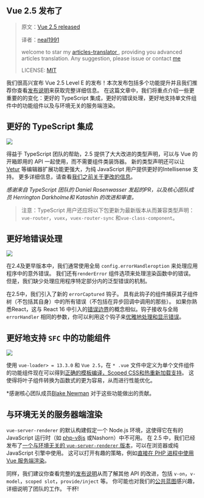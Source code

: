 ## Vue 2.5 发布了

> 原文：[Vue 2.5 released](https://medium.com/the-vue-point/vue-2-5-released-14bd65bf030b)
>
> 译者：[neal1991](https://github.com/neal1991)
>
> welcome to star my [articles-translator ](https://github.com/neal1991), providing you advanced articles translation. Any suggestion, please issue or contact [me](mailto:bing@stu.ecnu.edu.cn)
>
> LICENSE: [MIT](https://opensource.org/licenses/MIT)

我们很高兴宣布 Vue 2.5 Level E 的发布！本次发布包括多个功能提升并且我们推荐你查看[发布说明](https://github.com/vuejs/vue/releases/tag/v2.5.0)来获取完整详细信息。 在这篇文章中，我们将重点介绍一些更重要的的变化：更好的 TypeScript 集成，更好的错误处理，更好地支持单文件组件中的功能组件以及与环境无关的服务端渲染。

## 更好的 TypeScript 集成

![](https://cdn-images-1.medium.com/max/3200/1*vB-z-t961mJnd4a6re02Iw.png)

得益于 TypeScript 团队的帮助，2.5 提供了大大改进的类型声明，可以与 Vue 的开箱即用的 API 一起使用，而不需要组件类装饰器。 新的类型声明还可以让 [Vetur](https://marketplace.visualstudio.com/items?itemName=octref.vetur) 等编辑器扩展功能更强大，为纯 JavaScript 用户提供更好的Intellisense 支持。 更多详细信息，请查看[我们之前关于更改的信息](https://medium.com/the-vue-point/upcoming-typescript-changes-in-vue-2-5-e9bd7e2ecf08)。

*感谢来自 TypeScript 团队的 Daniel Rosenwasser 发起的PR，以及核心团队成员 Herrington Darkholme和 Katashin 的改进和审查。*

>  注意：TypeScript 用户还应将以下包更新为最新版本从而兼容类型声明：`vue-router`，`vuex`，`vuex-router-sync` 和`vue-class-component`。

## 更好地错误处理

![](https://cdn-images-1.medium.com/max/2000/1*ZHamhzmnoQcQTxCJE3cmvA.jpeg)

在2.4及更早版本中，我们通常使用全局 `config.errorHandleroption` 来处理应用程序中的意外错误。 我们还有`renderError` 组件选项来处理渲染函数中的错误。 但是，我们缺少处理应用程序特定部分内的泛型错误的机制。

在2.5中，我们引入了新的 `errorCaptured` 钩子。 具有此钩子的组件捕获其子组件树（不包括其自身）中的所有错误（不包括在异步回调中调用的那些）。 如果你熟悉React，这与 React 16 中引入的[错误边界](https://reactjs.org/blog/2017/07/26/error-handling-in-react-16.html#introducing-error-boundaries)的概念相似。钩子接收与全局 `errorHandler` 相同的参数，你可以利用这个钩子来[优雅地处理和显示错误](https://gist.github.com/yyx990803/9bdff05e5468a60ced06c29c39114c6b#error-handling-with-errorcaptured-hook)。

## 更好地支持 `SFC` 中的功能组件

![](https://cdn-images-1.medium.com/max/2828/1*jg9qGPkPadGBEa-KUPrMpA.png)

使用 `vue-loader> = 13.3.0` 和 `Vue 2.5`，在 `* .vue` 文件中定义为单个文件组件的功能组件现在可以得到[正确的模板编译，Scoped CSS和热重新加载支持](https://vue-loader.vuejs.org/en/features/functional.html)。 这使得将叶子组件转换为函数式的更为容易，从而进行性能优化。

*感谢核心团队成员[Blake Newman](https://github.com/blake-newman) 对于这些功能做出的贡献。

## 与环境无关的服务器端渲染

`vue-server-renderer` 的默认构建假定一个 Node.js 环境，这使得它在有的 JavaScript 运行时（如 [php-v8js](https://github.com/phpv8/v8js) 或Nashorn）中不可用。 在 2.5 中，我们已经发布了[一个与环境无关的 `vue-server-renderer` 版本](https://github.com/vuejs/vue/blob/dev/packages/vue-server-renderer/basic.j)，可以在浏览器或纯 JavaScript 引擎中使用。 这可以打开有趣的策略，例如[直接在 PHP 进程中使用 Vue 服务端渲染](https://gist.github.com/yyx990803/9bdff05e5468a60ced06c29c39114c6b#environment-agnostic-ssr)。

同样，我们建议你查看完整的[发布说明](https://github.com/vuejs/vue/releases/tag/v2.5.0)从而了解其他 API 的改进，包括 `v-on`，`v-model`，`scoped slot`，`provide/inject` 等。 你可能也对我们的[公共蓝图](https://github.com/vuejs/roadmap)感兴趣，详细说明了团队的工作。 干杯!
